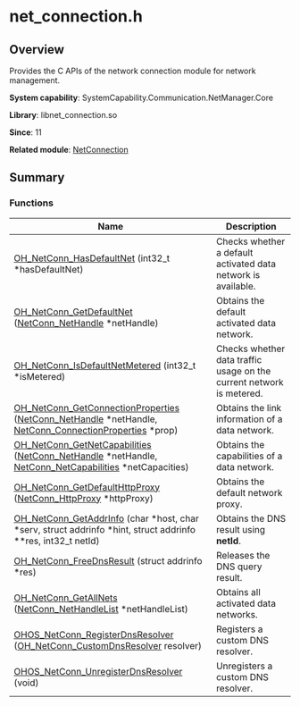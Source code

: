 # net_connection.h


## Overview

Provides the C APIs of the network connection module for network management.

**System capability**: SystemCapability.Communication.NetManager.Core

**Library**: libnet_connection.so

**Since**: 11

**Related module**: [NetConnection](_net_connection.md)


## Summary


### Functions

| Name| Description| 
| -------- | -------- |
| [OH_NetConn_HasDefaultNet](_net_connection.md#oh_netconn_hasdefaultnet) (int32_t \*hasDefaultNet) | Checks whether a default activated data network is available.| 
| [OH_NetConn_GetDefaultNet](_net_connection.md#oh_netconn_getdefaultnet) ([NetConn_NetHandle](_net_conn___net_handle.md) \*netHandle) | Obtains the default activated data network.| 
| [OH_NetConn_IsDefaultNetMetered](_net_connection.md#oh_netconn_isdefaultnetmetered) (int32_t \*isMetered) | Checks whether data traffic usage on the current network is metered.| 
| [OH_NetConn_GetConnectionProperties](_net_connection.md#oh_netconn_getconnectionproperties) ([NetConn_NetHandle](_net_conn___net_handle.md) \*netHandle, [NetConn_ConnectionProperties](_net_conn___connection_properties.md) \*prop) | Obtains the link information of a data network.| 
| [OH_NetConn_GetNetCapabilities](_net_connection.md#oh_netconn_getnetcapabilities) ([NetConn_NetHandle](_net_conn___net_handle.md) \*netHandle, [NetConn_NetCapabilities](_net_conn___net_capabilities.md) \*netCapacities) | Obtains the capabilities of a data network.| 
| [OH_NetConn_GetDefaultHttpProxy](_net_connection.md#oh_netconn_getdefaulthttpproxy) ([NetConn_HttpProxy](_net_conn___http_proxy.md) \*httpProxy) | Obtains the default network proxy.| 
| [OH_NetConn_GetAddrInfo](_net_connection.md#oh_netconn_getaddrinfo) (char \*host, char \*serv, struct addrinfo \*hint, struct addrinfo \*\*res, int32_t netId) | Obtains the DNS result using **netId**.| 
| [OH_NetConn_FreeDnsResult](_net_connection.md#oh_netconn_freednsresult) (struct addrinfo \*res) | Releases the DNS query result.| 
| [OH_NetConn_GetAllNets](_net_connection.md#oh_netconn_getallnets) ([NetConn_NetHandleList](_net_conn___net_handle_list.md) \*netHandleList) | Obtains all activated data networks.| 
| [OHOS_NetConn_RegisterDnsResolver](_net_connection.md#ohos_netconn_registerdnsresolver) ([OH_NetConn_CustomDnsResolver](_net_connection.md#oh_netconn_customdnsresolver) resolver) | Registers a custom DNS resolver.| 
| [OHOS_NetConn_UnregisterDnsResolver](_net_connection.md#ohos_netconn_unregisterdnsresolver) (void) | Unregisters a custom DNS resolver.| 
